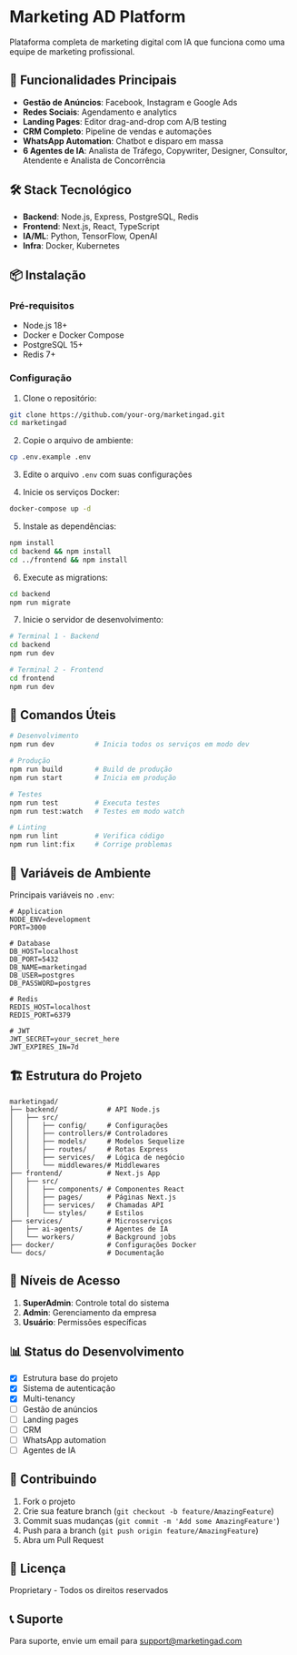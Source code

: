 # Marketing AD Platform

Plataforma completa de marketing digital com IA que funciona como uma equipe de marketing profissional.

## 🚀 Funcionalidades Principais

- **Gestão de Anúncios**: Facebook, Instagram e Google Ads
- **Redes Sociais**: Agendamento e analytics
- **Landing Pages**: Editor drag-and-drop com A/B testing
- **CRM Completo**: Pipeline de vendas e automações
- **WhatsApp Automation**: Chatbot e disparo em massa
- **6 Agentes de IA**: Analista de Tráfego, Copywriter, Designer, Consultor, Atendente e Analista de Concorrência

## 🛠️ Stack Tecnológico

- **Backend**: Node.js, Express, PostgreSQL, Redis
- **Frontend**: Next.js, React, TypeScript
- **IA/ML**: Python, TensorFlow, OpenAI
- **Infra**: Docker, Kubernetes

## 📦 Instalação

### Pré-requisitos

- Node.js 18+
- Docker e Docker Compose
- PostgreSQL 15+
- Redis 7+

### Configuração

1. Clone o repositório:
```bash
git clone https://github.com/your-org/marketingad.git
cd marketingad
```

2. Copie o arquivo de ambiente:
```bash
cp .env.example .env
```

3. Edite o arquivo `.env` com suas configurações

4. Inicie os serviços Docker:
```bash
docker-compose up -d
```

5. Instale as dependências:
```bash
npm install
cd backend && npm install
cd ../frontend && npm install
```

6. Execute as migrations:
```bash
cd backend
npm run migrate
```

7. Inicie o servidor de desenvolvimento:
```bash
# Terminal 1 - Backend
cd backend
npm run dev

# Terminal 2 - Frontend
cd frontend
npm run dev
```

## 🔧 Comandos Úteis

```bash
# Desenvolvimento
npm run dev          # Inicia todos os serviços em modo dev

# Produção
npm run build        # Build de produção
npm run start        # Inicia em produção

# Testes
npm run test         # Executa testes
npm run test:watch   # Testes em modo watch

# Linting
npm run lint         # Verifica código
npm run lint:fix     # Corrige problemas
```

## 📝 Variáveis de Ambiente

Principais variáveis no `.env`:

```env
# Application
NODE_ENV=development
PORT=3000

# Database
DB_HOST=localhost
DB_PORT=5432
DB_NAME=marketingad
DB_USER=postgres
DB_PASSWORD=postgres

# Redis
REDIS_HOST=localhost
REDIS_PORT=6379

# JWT
JWT_SECRET=your_secret_here
JWT_EXPIRES_IN=7d
```

## 🏗️ Estrutura do Projeto

```
marketingad/
├── backend/            # API Node.js
│   ├── src/
│   │   ├── config/     # Configurações
│   │   ├── controllers/# Controladores
│   │   ├── models/     # Modelos Sequelize
│   │   ├── routes/     # Rotas Express
│   │   ├── services/   # Lógica de negócio
│   │   └── middlewares/# Middlewares
├── frontend/           # Next.js App
│   ├── src/
│   │   ├── components/ # Componentes React
│   │   ├── pages/      # Páginas Next.js
│   │   ├── services/   # Chamadas API
│   │   └── styles/     # Estilos
├── services/           # Microsserviços
│   ├── ai-agents/      # Agentes de IA
│   └── workers/        # Background jobs
├── docker/             # Configurações Docker
└── docs/               # Documentação
```

## 🔐 Níveis de Acesso

1. **SuperAdmin**: Controle total do sistema
2. **Admin**: Gerenciamento da empresa
3. **Usuário**: Permissões específicas

## 📊 Status do Desenvolvimento

- [x] Estrutura base do projeto
- [x] Sistema de autenticação
- [x] Multi-tenancy
- [ ] Gestão de anúncios
- [ ] Landing pages
- [ ] CRM
- [ ] WhatsApp automation
- [ ] Agentes de IA

## 🤝 Contribuindo

1. Fork o projeto
2. Crie sua feature branch (`git checkout -b feature/AmazingFeature`)
3. Commit suas mudanças (`git commit -m 'Add some AmazingFeature'`)
4. Push para a branch (`git push origin feature/AmazingFeature`)
5. Abra um Pull Request

## 📄 Licença

Proprietary - Todos os direitos reservados

## 📞 Suporte

Para suporte, envie um email para support@marketingad.com
